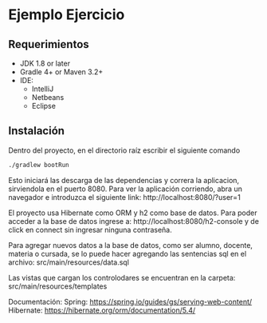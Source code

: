 # Ejemplo Ejercicio 
## Requerimientos
- JDK 1.8 or later
- Gradle 4+ or Maven 3.2+
- IDE:
    - IntelliJ
    - Netbeans
    - Eclipse
## Instalación
Dentro del proyecto, en el directorio raíz escribir el siguiente comando

```bash
./gradlew bootRun
```

Esto iniciará las descarga de las dependencias y correra la aplicacion, sirviendola en el puerto 8080.
Para ver la aplicación corriendo, abra un navegador e introduzca el siguiente link: http://localhost:8080/?user=1

El proyecto usa Hibernate como ORM y h2 como base de datos. Para poder acceder a la base de datos ingrese a: http://localhost:8080/h2-console y de click en connect sin ingresar ninguna contraseña.

Para agregar nuevos datos a la base de datos, como ser alumno, docente, materia o cursada, se lo puede hacer agregando las sentencias sql en el archivo: src/main/resources/data.sql

Las vistas que cargan los controlodares se encuentran en la carpeta:
src/main/resources/templates

Documentación: 
Spring: https://spring.io/guides/gs/serving-web-content/
Hibernate: https://hibernate.org/orm/documentation/5.4/
